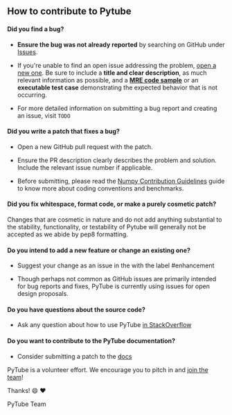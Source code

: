 ## How to contribute to Pytube

#### **Did you find a bug?**

* **Ensure the bug was not already reported** by searching on GitHub under [Issues](https://github.com/sluggish-yard/pytube-saguaro/issues).

* If you're unable to find an open issue addressing the problem, [open a new one](https://github.com/sluggish-yard/pytube-saguaro/issues/new). Be sure to include a **title and clear description**, as much relevant information as possible, and a **[MRE code sample](https://stackoverflow.com/help/minimal-reproducible-example)** or an **executable test case** demonstrating the expected behavior that is not occurring.

* For more detailed information on submitting a bug report and creating an issue, visit `TODO`

#### **Did you write a patch that fixes a bug?**

* Open a new GitHub pull request with the patch.

* Ensure the PR description clearly describes the problem and solution. Include the relevant issue number if applicable.

* Before submitting, please read the [Numpy Contribution Guidelines](https://numpy.org/devdocs/dev/index.html) guide to know more about coding conventions and benchmarks.

#### **Did you fix whitespace, format code, or make a purely cosmetic patch?**

Changes that are cosmetic in nature and do not add anything substantial to the stability, functionality, or testability of Pytube will generally not be accepted as we abide by pep8 formatting.

#### **Do you intend to add a new feature or change an existing one?**

* Suggest your change as an issue in the with the label #enhancement

* Though perhaps not common as GitHub issues are primarily intended for bug reports and fixes, PyTube is currently using issues for open design proposals.

#### **Do you have questions about the source code?**

* Ask any question about how to use PyTube [in StackOverflow](https://stackoverflow.com/questions/tagged/pytube)

#### **Do you want to contribute to the PyTube documentation?**

* Consider submitting a patch to the [docs](https://github.com/sluggish-yard/pytube-saguaro/tree/master/docs)

PyTube is a volunteer effort. We encourage you to pitch in and [join the team](https://contributors.rubyonrails.org)!

Thanks! :smile: :heart:

PyTube Team
